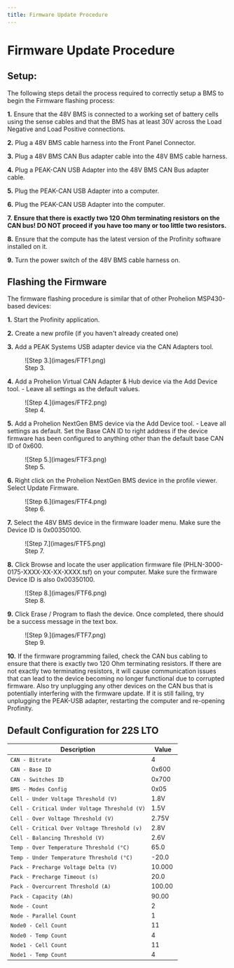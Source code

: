 ```yaml
---
title: Firmware Update Procedure
---
```


# Firmware Update Procedure

## Setup: 

The following steps detail the process required to correctly setup a BMS to begin the Firmware flashing process:

__1.__	Ensure that the 48V BMS is connected to a working set of battery cells using the sense cables and that the BMS has at least 30V across the Load Negative and Load Positive connections.

__2.__	Plug a 48V BMS cable harness into the Front Panel Connector.

__3.__	Plug a 48V BMS CAN Bus adapter cable into the 48V BMS cable harness.

__4.__	Plug a PEAK-CAN USB Adapter into the 48V BMS CAN Bus adapter cable.

__5.__	Plug the PEAK-CAN USB Adapter into a computer. 

__6.__	Plug the PEAK-CAN USB Adapter into the computer. 

__7.__	__Ensure that there is exactly two 120 Ohm terminating resistors on the CAN bus! DO NOT proceed if you have too many or too little two resistors.__ 

__8.__	Ensure that the compute has the latest version of the Profinity software installed on it.

__9.__	Turn the power switch of the 48V BMS cable harness on. 

## Flashing the Firmware

The firmware flashing procedure is similar that of other Prohelion MSP430-based devices:

__1.__	Start the Profinity application.

__2.__	Create a new profile (if you haven't already created one)

__3.__	Add a PEAK Systems USB adapter device via the CAN Adapters tool.

<figure markdown>
![Step 3.](images/FTF1.png)
<figcaption>Step 3.</figcaption>
</figure>

__4.__	Add a Prohelion Virtual CAN Adapter & Hub device via the Add Device tool.
    - Leave all settings as the default values.

<figure markdown>
![Step 4.](images/FTF2.png)
<figcaption>Step 4.</figcaption>
</figure>

__5.__	Add a Prohelion NextGen BMS device via the Add Device tool.
    - Leave all settings as default. Set the Base CAN ID to right address if the device firmware has been configured to anything other than the default base CAN ID of 0x600.

<figure markdown>
![Step 5.](images/FTF3.png)
<figcaption>Step 5.</figcaption>
</figure>

__6.__	Right click on the Prohelion NextGen BMS device in the profile viewer. Select Update Firmware. 

<figure markdown>
![Step 6.](images/FTF4.png)
<figcaption>Step 6.</figcaption>
</figure>


__7.__	Select the 48V BMS device in the firmware loader menu.  Make sure the Device ID is 0x00350100. 

<figure markdown>
![Step 7.](images/FTF5.png)
<figcaption>Step 7.</figcaption>
</figure>

__8.__	Click Browse and locate the user application firmware file (PHLN-3000-0175-XXXX-XX-XX-XXXX.tsf) on your computer. Make sure the firmware Device ID is also 0x00350100.

<figure markdown>
![Step 8.](images/FTF6.png)
<figcaption>Step 8.</figcaption>
</figure>

__9.__	Click Erase / Program to flash the device. Once completed, there should be a success message in the text box. 

<figure markdown>
![Step 9.](images/FTF7.png)
<figcaption>Step 9.</figcaption>
</figure>

__10.__	If the firmware programming failed, check the CAN bus cabling to ensure that there is exactly two 120 Ohm terminating resistors. If there are not exactly two terminating resistors, it will cause communication issues that can lead to the device becoming no longer functional due to corrupted firmware. Also try unplugging any other devices on the CAN bus that is potentially interfering with the firmware update. If it is still failing, try unplugging the PEAK-USB adapter, restarting the computer and re-opening Profinity.    

## Default Configuration for 22S LTO

| Description                                   | Value  |
|-----------------------------------------------|--------|
| `CAN - Bitrate`                               | 4      |
| `CAN - Base ID`                               | 0x600  | 
| `CAN - Switches ID`                           | 0x700  |
| `BMS - Modes Config`                          | 0x05   |
| `Cell - Under Voltage Threshold (V)`          | 1.8V   |
| `Cell - Critical Under Voltage Threshold (V)` | 1.5V   |                                     
| `Cell - Over Voltage Threshold (V)`           | 2.75V  |
| `Cell - Critical Over Voltage Threshold (v)`  | 2.8V   |                                
| `Cell - Balancing Threshold (V)`              | 2.6V   |
| `Temp - Over Temperature Threshold (°C)`      | 65.0   |
| `Temp - Under Temperature Threshold (°C)`     | -20.0  |                                 
| `Pack - Precharge Voltage Delta (V)`          | 10.000 |
| `Pack - Precharge Timeout (s)`                | 20.0   |
| `Pack - Overcurrent Threshold (A)`            | 100.00 | 
| `Pack - Capacity (Ah)`                        | 90.00  |
| `Node - Count`                                | 2      | 
| `Node - Parallel Count`                       | 1      | 
| `Node0 - Cell Count`                          | 11     |
| `Node0 - Temp Count`                          | 4      | 
| `Node1 - Cell Count`                          | 11     |
| `Node1 - Temp Count`                          | 4      |